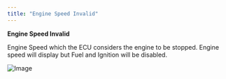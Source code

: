 ```yaml
---
title: "Engine Speed Invalid"
---
```


**Engine Speed Invalid**


Engine Speed which the ECU considers the engine to be stopped. Engine speed will display but Fuel and Ignition will be disabled.


![Image](</lib/AA main6.jpg>)


